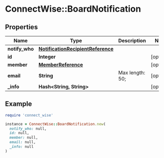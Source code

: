 # ConnectWise::BoardNotification

## Properties

| Name | Type | Description | Notes |
| ---- | ---- | ----------- | ----- |
| **notify_who** | [**NotificationRecipientReference**](NotificationRecipientReference.md) |  |  |
| **id** | **Integer** |  | [optional] |
| **member** | [**MemberReference**](MemberReference.md) |  | [optional] |
| **email** | **String** |  Max length: 50; | [optional] |
| **_info** | **Hash&lt;String, String&gt;** |  | [optional] |

## Example

```ruby
require 'connect_wise'

instance = ConnectWise::BoardNotification.new(
  notify_who: null,
  id: null,
  member: null,
  email: null,
  _info: null
)
```

